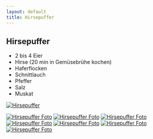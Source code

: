 ```yaml
---
layout: default
title: Hirsepuffer
---
```


## Hirsepuffer

- 2 bis 4 Eier
- Hirse (20 min in Gemüsebrühe kochen)
- Haferflocken
- Schnittlauch
- Pfeffer
- Salz
- Muskat

<a href="{{site.baseurl}}/img/hirsepuffer.jpg"><img alt="Hirsepuffer" src="{{site.baseurl}}/img/hirsepuffer.jpg" class="original_rezept" /></a>

<a href="{{site.baseurl}}/img/hirsepuffer-photos/IMG_20140910_200335.jpg"><img alt="Hirsepuffer Foto" src="{{site.baseurl}}/img/hirsepuffer-photos/IMG_20140910_200335.jpg" class="photo" /></a>
<a href="{{site.baseurl}}/img/hirsepuffer-photos/IMG_20140910_200340.jpg"><img alt="Hirsepuffer Foto" src="{{site.baseurl}}/img/hirsepuffer-photos/IMG_20140910_200340.jpg" class="photo" /></a>
<a href="{{site.baseurl}}/img/hirsepuffer-photos/IMG_20140910_200351.jpg"><img alt="Hirsepuffer Foto" src="{{site.baseurl}}/img/hirsepuffer-photos/IMG_20140910_200351.jpg" class="photo" /></a>
<a href="{{site.baseurl}}/img/hirsepuffer-photos/IMG_20140910_200400.jpg"><img alt="Hirsepuffer Foto" src="{{site.baseurl}}/img/hirsepuffer-photos/IMG_20140910_200400.jpg" class="photo" /></a>
<a href="{{site.baseurl}}/img/hirsepuffer-photos/IMG_20140910_200518.jpg"><img alt="Hirsepuffer Foto" src="{{site.baseurl}}/img/hirsepuffer-photos/IMG_20140910_200518.jpg" class="photo" /></a>
<a href="{{site.baseurl}}/img/hirsepuffer-photos/IMG_20140910_200739.jpg"><img alt="Hirsepuffer Foto" src="{{site.baseurl}}/img/hirsepuffer-photos/IMG_20140910_200739.jpg" class="photo" /></a>
<a href="{{site.baseurl}}/img/hirsepuffer-photos/IMG_20140910_200745.jpg"><img alt="Hirsepuffer Foto" src="{{site.baseurl}}/img/hirsepuffer-photos/IMG_20140910_200745.jpg" class="photo" /></a>

